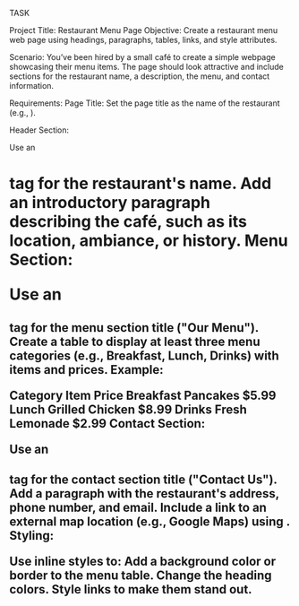 TASK

Project Title: Restaurant Menu Page
Objective: Create a restaurant menu web page using headings, paragraphs, tables, links, and style attributes.

Scenario:
You’ve been hired by a small café to create a simple webpage showcasing their menu items. The page should look attractive and include sections for the restaurant name, a description, the menu, and contact information.

Requirements:
Page Title:
Set the page title as the name of the restaurant (e.g., <title>Sunrise Café</title>).

Header Section:

Use an <h1> tag for the restaurant's name.
Add an introductory paragraph describing the café, such as its location, ambiance, or history.
Menu Section:

Use an <h2> tag for the menu section title ("Our Menu").
Create a table to display at least three menu categories (e.g., Breakfast, Lunch, Drinks) with items and prices.
Example:

Category	Item	Price
Breakfast	Pancakes	$5.99
Lunch	Grilled Chicken	$8.99
Drinks	Fresh Lemonade	$2.99
Contact Section:

Use an <h2> tag for the contact section title ("Contact Us").
Add a paragraph with the restaurant's address, phone number, and email.
Include a link to an external map location (e.g., Google Maps) using <a>.
Styling:

Use inline styles to:
Add a background color or border to the menu table.
Change the heading colors.
Style links to make them stand out.
